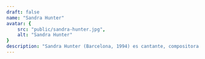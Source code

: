 ```yaml
---
draft: false
name: "Sandra Hunter"
avatar: {
    src: "public/sandra-hunter.jpg",
    alt: "Sandra Hunter"
}
description: "Sandra Hunter (Barcelona, 1994) es cantante, compositora y creadora del universo musical CAELVM, un proyecto conceptual de folk-pop celta y fantasy que combina música, narrativa y estética escénica. En 2023 lanzó su primer álbum, CAELVM, dividido en dos partes (In Tempestate y Enim Florui), donde cuenta la historia de Moonchild, una elfa que atraviesa un viaje de magia, pérdida y renacimiento. Desde entonces, ha trabajado en videoclips narrativos y actuaciones teatralizadas que fusionan concierto y experiencia inmersiva. Busca tender puentes entre literatura fantástica y la música."
---
```

